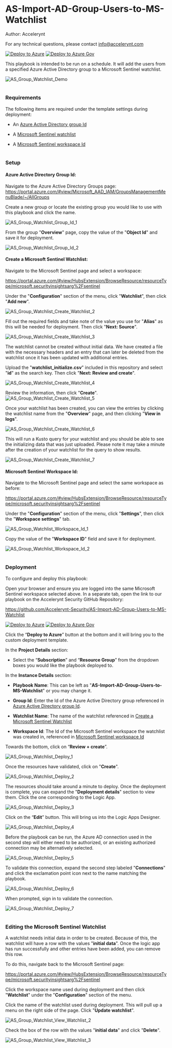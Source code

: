# AS-Import-AD-Group-Users-to-MS-Watchlist

Author: Accelerynt

For any technical questions, please contact info@accelerynt.com  

[![Deploy to Azure](https://aka.ms/deploytoazurebutton)](https://portal.azure.com/#create/Microsoft.Template/uri/https%3A%2F%2Fraw.githubusercontent.com%2FAccelerynt-Security%2FAS-Import-AD-Group-Users-to-MS-Watchlist%2Fmain%2Fazuredeploy.json)
[![Deploy to Azure Gov](https://aka.ms/deploytoazuregovbutton)](https://portal.azure.us/#create/Microsoft.Template/uri/https%3A%2F%2Fraw.githubusercontent.com%2FAccelerynt-Security%2FAS-Import-AD-Group-Users-to-MS-Watchlist%2Fmain%2Fazuredeploy.json)       

This playbook is intended to be run on a schedule. It will add the users from a specified Azure Active Directory group to a Microsoft Sentinel watchlist.

![AS_Group_Watchlist_Demo](Images/AS_Group_Watchlist_Demo.png)

#
### Requirements

The following items are required under the template settings during deployment: 

* An [Azure Active Directory group Id](https://github.com/Accelerynt-Security/AS-Import-AD-Group-Users-to-MS-Watchlist#azure-active-directory-group-id)

* A [Microsoft Sentinel watchlist](https://github.com/Accelerynt-Security/AS-Import-AD-Group-Users-to-MS-Watchlist#create-a-microsoft-sentinel-watchlist)

* A [Microsoft Sentinel workspace Id](https://github.com/Accelerynt-Security/AS-Import-AD-Group-Users-to-MS-Watchlist#microsoft-sentinel-wprkspace-id)

# 
### Setup

#### Azure Active Directory Group Id:

Navigate to the Azure Active Directory Groups page: 
https://portal.azure.com/#view/Microsoft_AAD_IAM/GroupsManagementMenuBlade/~/AllGroups

Create a new group or locate the existing group you would like to use with this playbook and click the name.

![AS_Group_Watchlist_Group_Id_1](Images/AS_Group_Watchlist_Group_Id_1.png)

From the group "**Overview**" page, copy the value of the "**Object Id**" and save it for deployment.

![AS_Group_Watchlist_Group_Id_2](Images/AS_Group_Watchlist_Group_Id_2.png)

#### Create a Microsoft Sentinel Watchlist:

Navigate to the Microsoft Sentinel page and select a workspace:

https://portal.azure.com/#view/HubsExtension/BrowseResource/resourceType/microsoft.securityinsightsarg%2Fsentinel

Under the "**Configuration**" section of the menu, click "**Watchlist**", then click "**Add new**".

![AS_Group_Watchlist_Create_Watchlist_2](Images/AS_Group_Watchlist_Create_Watchlist_2.png)

Fill out the required fields and take note of the value you use for "**Alias**" as this will be needed for deployment. Then click "**Next: Source**".

![AS_Group_Watchlist_Create_Watchlist_3](Images/AS_Group_Watchlist_Create_Watchlist_3.png)

The watchlist cannot be created without initial data. We have created a file with the necessary headers and an entry that can later be deleted from the watchlist once it has been updated with additional entries.

Upload the "**watchlist_initialize.csv**" included in this repository and select "**id**" as the search key. Then click "**Next: Review and create**".

![AS_Group_Watchlist_Create_Watchlist_4](Images/AS_Group_Watchlist_Create_Watchlist_4.png)

Review the information, then click "**Create**".
![AS_Group_Watchlist_Create_Watchlist_5](Images/AS_Group_Watchlist_Create_Watchlist_5.png)

Once your watchlist has been created, you can view the entries by clicking the watchlist name from the "**Overview**" page, and then clicking "**View in logs**".

![AS_Group_Watchlist_Create_Watchlist_6](Images/AS_Group_Watchlist_Create_Watchlist_6.png)

This will run a Kusto query for your watchlist and you should be able to see the initializing data that was just uploaded. Please note it may take a minute after the creation of your watchlist for the query to show results.

![AS_Group_Watchlist_Create_Watchlist_7](Images/AS_Group_Watchlist_Create_Watchlist_7.png)


#### Microsoft Sentinel Workspace Id:

Navigate to the Microsoft Sentinel page and select the same workspace as before:

https://portal.azure.com/#view/HubsExtension/BrowseResource/resourceType/microsoft.securityinsightsarg%2Fsentinel

Under the "**Configuration**" section of the menu, click "**Settings**", then click the "**Workspace settings**" tab.

![AS_Group_Watchlist_Workspace_Id_1](Images/AS_Group_Watchlist_Workspace_Id_1.png)

Copy the value of the "**Workspace ID**" field and save it for deployment.

![AS_Group_Watchlist_Workspace_Id_2](Images/AS_Group_Watchlist_Workspace_Id_2.png)


#
### Deployment                                                                                                         
                                                                                                        
To configure and deploy this playbook:
 
Open your browser and ensure you are logged into the same Microsoft Sentinel workspace selected above. In a separate tab, open the link to our playbook on the Accelerynt Security GitHub Repository:

https://github.com/Accelerynt-Security/AS-Import-AD-Group-Users-to-MS-Watchlist

[![Deploy to Azure](https://aka.ms/deploytoazurebutton)](https://portal.azure.com/#create/Microsoft.Template/uri/https%3A%2F%2Fraw.githubusercontent.com%2FAccelerynt-Security%2FAS-Import-AD-Group-Users-to-MS-Watchlist%2Fmain%2Fazuredeploy.json)
[![Deploy to Azure Gov](https://aka.ms/deploytoazuregovbutton)](https://portal.azure.us/#create/Microsoft.Template/uri/https%3A%2F%2Fraw.githubusercontent.com%2FAccelerynt-Security%2FAS-Import-AD-Group-Users-to-MS-Watchlist%2Fmain%2Fazuredeploy.json)                                             

Click the “**Deploy to Azure**” button at the bottom and it will bring you to the custom deployment template.

In the **Project Details** section:

* Select the “**Subscription**” and “**Resource Group**” from the dropdown boxes you would like the playbook deployed to.  

In the **Instance Details** section:   

* **Playbook Name**: This can be left as "**AS-Import-AD-Group-Users-to-MS-Watchlist**" or you may change it.  

* **Group Id**: Enter the Id of the Azure Active Directory group referenced in [Azure Active Directory group Id](https://github.com/Accelerynt-Security/AS-Import-AD-Group-Users-to-MS-Watchlist#azure-active-directory-group-id).

* **Watchlist Name**: The name of the watchlist referenced in [Create a Microsoft Sentinel Watchlist](https://github.com/Accelerynt-Security/AS-Import-AD-Group-Users-to-MS-Watchlist#create-a-microsoft-sentinel-watchlist)

* **Workspace Id**: The Id of the Microsoft Sentinel workspace the watchlist was created in, referenced in [Microsoft Sentinel workspace Id](https://github.com/Accelerynt-Security/AS-Import-AD-Group-Users-to-MS-Watchlist#microsoft-sentinel-wprkspace-id)

Towards the bottom, click on “**Review + create**”. 

![AS_Group_Watchlist_Deploy_1](Images/AS_Group_Watchlist_Deploy_1.png)

Once the resources have validated, click on "**Create**".

![AS_Group_Watchlist_Deploy_2](Images/AS_Group_Watchlist_Deploy_2.png)

The resources should take around a minute to deploy. Once the deployment is complete, you can expand the "**Deployment details**" section to view them.
Click the one corresponding to the Logic App.

![AS_Group_Watchlist_Deploy_3](Images/AS_Group_Watchlist_Deploy_3.png)

Click on the “**Edit**” button. This will bring us into the Logic Apps Designer.

![AS_Group_Watchlist_Deploy_4](Images/AS_Group_Watchlist_Deploy_4.png)

Before the playbook can be run, the Azure AD connection used in the second step will either need to be authorized, or an existing authorized connection may be alternatively selected.  

![AS_Group_Watchlist_Deploy_5](Images/AS_Group_Watchlist_Deploy_5.png)

To validate this connection, expand the second step labeled "**Connections**" and click the exclamation point icon next to the name matching the playbook.
                                                                                                
![AS_Group_Watchlist_Deploy_6](Images/AS_Group_Watchlist_Deploy_6.png)

When prompted, sign in to validate the connection.                                                                                                
                                                                                                
![AS_Group_Watchlist_Deploy_7](Images/AS_Group_Watchlist_Deploy_7.png)

# 
### Editing the Microsoft Sentinel Watchlist

A watchlist needs initial data in order to be created. Because of this, the watchlist will have a row with the values "**initial data**". Once the logic app has run successfully and other entries have been added, you can remove this row.

To do this, navigate back to the Microsoft Sentinel page:

https://portal.azure.com/#view/HubsExtension/BrowseResource/resourceType/microsoft.securityinsightsarg%2Fsentinel

Click the workspace name used during deployment and then click "**Watchlist**" under the "**Configuration**" section of the menu.

Click the name of the watchlist used during deployment. This will pull up a menu on the right side of the page. Click "**Update watchlist**".

![AS_Group_Watchlist_View_Watchlist_2](Images/AS_Group_Watchlist_View_Watchlist_2.png)

Check the box of the row with the values "**initial data**" and click "**Delete**".

![AS_Group_Watchlist_View_Watchlist_3](Images/AS_Group_Watchlist_View_Watchlist_3.png)
